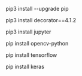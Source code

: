 
pip3 install --upgrade pip

pip3 install decorator==4.1.2 

pip3 install jupyter

pip install opencv-python

pip install tensorflow

pip install keras

